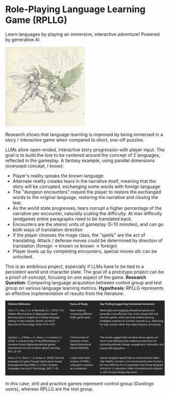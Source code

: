 # Role-Playing Language Learning Game (RPLLG)
Learn languages by playing an immersive, interactive adventure! Powered by generative AI.

<img src="Killer.png" alt="Concept Art Placeholder" width="50%"/>

Research shows that language learning is improved by being immersed in a story / interactive game when compared to short, one-off puzzles.

LLMs allow open-ended, interactive story progression with player input. The goal is to build the lore to be centered around the concept of 2 languages, reflected in the gameplay.
A fantasy example, using parallel dimensions (overused concept, I know): 
- Player's reality speaks the known language
- Alternate reality creates tears in the narrative itself, meaning that the story will be corrupted, exchanging some words with foreign language
- The "dungeon encounters" require the player to restore the exchanged words to the original language, restoring the narrative and closing the tear.
- As the world state progresses, tears corrupt a higher percentage of the narrative per encounter, naturally scaling the difficulty. At max difficulty (endgame) entire paragraphs need to be translated back. 
- Encounters are the atomic units of gameplay (5-10 minutes), and can go both ways of translation direction
- If the player chooses the mage class, the "spells" are the act of translating. Attack / defense moves could be determined by direction of translation (foreign -> known vs known -> foreign)
- Player levels up by completing encounters, special moves etc can be unlocked.

This is an ambitious project, especially if LLMs have to be tied to a persistent world and character state. The goal of a prototype project can be a proof-of-concept, focusing on one aspect of the game.
**Research Question**: Comparing language acquisition between control group and test group on various language learning metrics. 
**Hypothesis**: RPLLG represents an effective implementation of results from the literature:

![](Literature.png)

In this case, drill and practice games represent control group (Duolingo users), whereas RPLLG are the test group.

